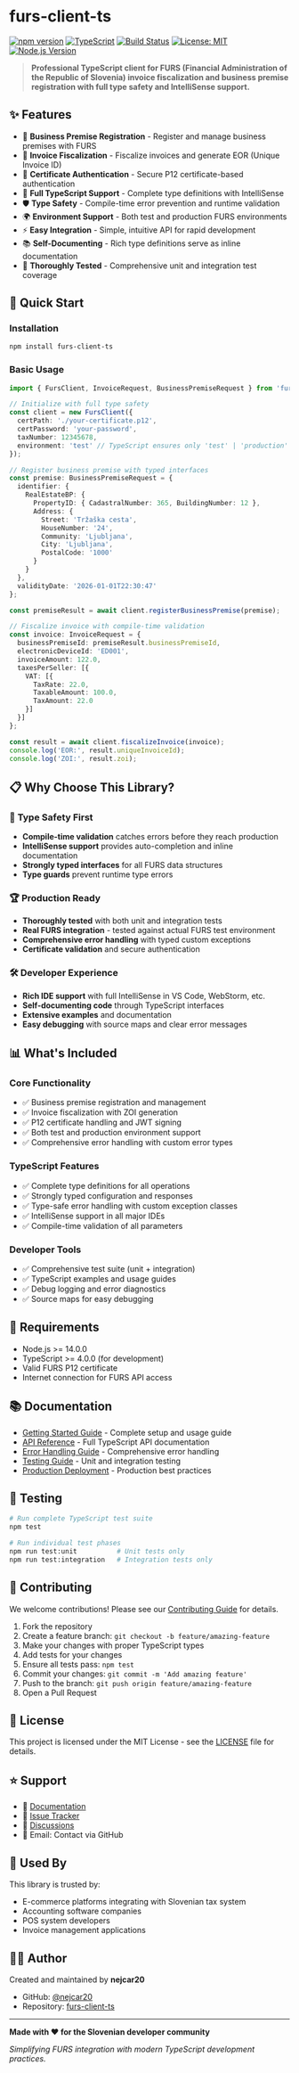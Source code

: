 # furs-client-ts

[![npm version](https://badge.fury.io/js/furs-client-ts.svg)](https://www.npmjs.com/package/furs-client-ts)
[![TypeScript](https://img.shields.io/badge/TypeScript-Ready-blue.svg)](https://www.typescriptlang.org/)
[![Build Status](https://github.com/nejcar20/furs-client-ts/workflows/CI/badge.svg)](https://github.com/nejcar20/furs-client-ts/actions)
[![License: MIT](https://img.shields.io/badge/License-MIT-yellow.svg)](https://opensource.org/licenses/MIT)
[![Node.js Version](https://img.shields.io/node/v/furs-client-ts.svg)](https://nodejs.org/)

> **Professional TypeScript client for FURS (Financial Administration of the Republic of Slovenia) invoice fiscalization and business premise registration with full type safety and IntelliSense support.**

## ✨ Features

- 🏢 **Business Premise Registration** - Register and manage business premises with FURS
- 🧾 **Invoice Fiscalization** - Fiscalize invoices and generate EOR (Unique Invoice ID) 
- 🔐 **Certificate Authentication** - Secure P12 certificate-based authentication
- 🎯 **Full TypeScript Support** - Complete type definitions with IntelliSense
- 🛡️ **Type Safety** - Compile-time error prevention and runtime validation
- 🌍 **Environment Support** - Both test and production FURS environments
- ⚡ **Easy Integration** - Simple, intuitive API for rapid development
- 📚 **Self-Documenting** - Rich type definitions serve as inline documentation
- 🧪 **Thoroughly Tested** - Comprehensive unit and integration test coverage

## 🚀 Quick Start

### Installation

```bash
npm install furs-client-ts
```

### Basic Usage

```typescript
import { FursClient, InvoiceRequest, BusinessPremiseRequest } from 'furs-client-ts';

// Initialize with full type safety
const client = new FursClient({
  certPath: './your-certificate.p12',
  certPassword: 'your-password',
  taxNumber: 12345678,
  environment: 'test' // TypeScript ensures only 'test' | 'production'
});

// Register business premise with typed interfaces
const premise: BusinessPremiseRequest = {
  identifier: {
    RealEstateBP: {
      PropertyID: { CadastralNumber: 365, BuildingNumber: 12 },
      Address: {
        Street: 'Tržaška cesta',
        HouseNumber: '24',
        Community: 'Ljubljana',
        City: 'Ljubljana',
        PostalCode: '1000'
      }
    }
  },
  validityDate: '2026-01-01T22:30:47'
};

const premiseResult = await client.registerBusinessPremise(premise);

// Fiscalize invoice with compile-time validation
const invoice: InvoiceRequest = {
  businessPremiseId: premiseResult.businessPremiseId,
  electronicDeviceId: 'ED001',
  invoiceAmount: 122.0,
  taxesPerSeller: [{
    VAT: [{
      TaxRate: 22.0,
      TaxableAmount: 100.0,
      TaxAmount: 22.0
    }]
  }]
};

const result = await client.fiscalizeInvoice(invoice);
console.log('EOR:', result.uniqueInvoiceId);
console.log('ZOI:', result.zoi);
```

## 📋 Why Choose This Library?

### 🎯 **Type Safety First**
- **Compile-time validation** catches errors before they reach production
- **IntelliSense support** provides auto-completion and inline documentation
- **Strongly typed interfaces** for all FURS data structures
- **Type guards** prevent runtime type errors

### 🏆 **Production Ready**
- **Thoroughly tested** with both unit and integration tests
- **Real FURS integration** - tested against actual FURS test environment
- **Comprehensive error handling** with typed custom exceptions
- **Certificate validation** and secure authentication

### 🛠️ **Developer Experience**
- **Rich IDE support** with full IntelliSense in VS Code, WebStorm, etc.
- **Self-documenting code** through TypeScript interfaces
- **Extensive examples** and documentation
- **Easy debugging** with source maps and clear error messages

## 📊 What's Included

### Core Functionality
- ✅ Business premise registration and management
- ✅ Invoice fiscalization with ZOI generation
- ✅ P12 certificate handling and JWT signing
- ✅ Both test and production environment support
- ✅ Comprehensive error handling with custom error types

### TypeScript Features
- ✅ Complete type definitions for all operations
- ✅ Strongly typed configuration and responses
- ✅ Type-safe error handling with custom exception classes
- ✅ IntelliSense support in all major IDEs
- ✅ Compile-time validation of all parameters

### Developer Tools
- ✅ Comprehensive test suite (unit + integration)
- ✅ TypeScript examples and usage guides
- ✅ Debug logging and error diagnostics
- ✅ Source maps for easy debugging

## 🔧 Requirements

- Node.js >= 14.0.0
- TypeScript >= 4.0.0 (for development)
- Valid FURS P12 certificate
- Internet connection for FURS API access

## 📚 Documentation

- [Getting Started Guide](./docs/getting-started.md) - Complete setup and usage guide
- [API Reference](./docs/api-reference.md) - Full TypeScript API documentation
- [Error Handling Guide](./docs/error-handling.md) - Comprehensive error handling
- [Testing Guide](./docs/testing.md) - Unit and integration testing
- [Production Deployment](./docs/production-deployment.md) - Production best practices

## 🧪 Testing

```bash
# Run complete TypeScript test suite
npm test

# Run individual test phases
npm run test:unit          # Unit tests only
npm run test:integration   # Integration tests only
```

## 🤝 Contributing

We welcome contributions! Please see our [Contributing Guide](./CONTRIBUTING.md) for details.

1. Fork the repository
2. Create a feature branch: `git checkout -b feature/amazing-feature`
3. Make your changes with proper TypeScript types
4. Add tests for your changes
5. Ensure all tests pass: `npm test`
6. Commit your changes: `git commit -m 'Add amazing feature'`
7. Push to the branch: `git push origin feature/amazing-feature`
8. Open a Pull Request

## 📄 License

This project is licensed under the MIT License - see the [LICENSE](./LICENSE) file for details.

## ⭐ Support

- 📖 [Documentation](./docs/)
- 🐛 [Issue Tracker](https://github.com/nejcar20/furs-client-ts/issues)
- 💬 [Discussions](https://github.com/nejcar20/furs-client-ts/discussions)
- 📧 Email: Contact via GitHub

## 🎯 Used By

This library is trusted by:
- E-commerce platforms integrating with Slovenian tax system
- Accounting software companies
- POS system developers
- Invoice management applications

## 👨‍💻 Author

Created and maintained by **nejcar20**

- GitHub: [@nejcar20](https://github.com/nejcar20)
- Repository: [furs-client-ts](https://github.com/nejcar20/furs-client-ts)

---

**Made with ❤️ for the Slovenian developer community**

*Simplifying FURS integration with modern TypeScript development practices.*
